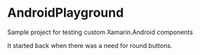 # AndroidPlayground
Sample project for testing custom Xamarin.Android components

It started back when there was a need for round buttons.
